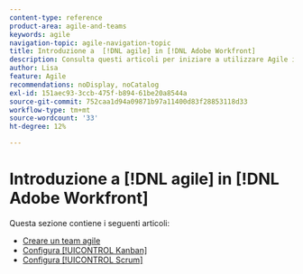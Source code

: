 ```yaml
---
content-type: reference
product-area: agile-and-teams
keywords: agile
navigation-topic: agile-navigation-topic
title: Introduzione a  [!DNL agile] in [!DNL Adobe Workfront]
description: Consulta questi articoli per iniziare a utilizzare Agile in Workfront.
author: Lisa
feature: Agile
recommendations: noDisplay, noCatalog
exl-id: 151aec93-3ccb-475f-b894-61be20a8544a
source-git-commit: 752caa1d94a09871b97a11400d83f28853118d33
workflow-type: tm+mt
source-wordcount: '33'
ht-degree: 12%

---
```


# Introduzione a [!DNL agile] in [!DNL Adobe Workfront]

Questa sezione contiene i seguenti articoli:

* [Creare un team agile](../../agile/get-started-with-agile-in-workfront/create-an-agile-team.md)
* [Configura [!UICONTROL Kanban]](../../agile/get-started-with-agile-in-workfront/configure-kanban.md)
* [Configura [!UICONTROL Scrum]](../../agile/get-started-with-agile-in-workfront/configure-scrum.md)
